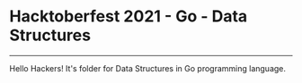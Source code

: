 # Hacktoberfest 2021 - Go - Data Structures
___
Hello Hackers! It's folder for Data Structures in Go programming language.